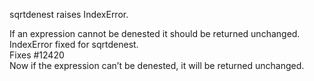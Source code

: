 sqrtdenest raises IndexError.

If an expression cannot be denested it should be returned unchanged.  
IndexError fixed for sqrtdenest.  
Fixes #12420  
Now if the expression can’t be denested, it will be returned unchanged.